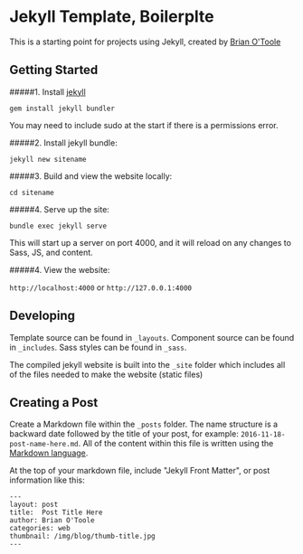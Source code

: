 # Jekyll Template, Boilerplte

This is a starting point for projects using Jekyll, created by [Brian O'Toole](https://brianzotoole.com/?ref=https://github.com/brianotoole/jekyll-template)

## Getting Started

#####1. Install [jekyll](https://jekyllrb.com/docs/quickstart/)

`gem install jekyll bundler`

You may need to include sudo at the start if there is a permissions error.

#####2. Install jekyll bundle:

`jekyll new sitename`

#####3. Build and view the website locally:

`cd sitename`

#####4. Serve up the site:

`bundle exec jekyll serve`

This will start up a server on port 4000, and it will reload on any changes to Sass, JS, and content.

#####4. View the website:

`http://localhost:4000` or `http://127.0.0.1:4000`

## Developing
Template source can be found in `_layouts`. Component source can be found in `_includes`. Sass styles can be found in `_sass`. 

The compiled jekyll website is built into the `_site` folder which includes all of the files needed to make the website (static files)

## Creating a Post
Create a Markdown file within the `_posts` folder. The name structure is a backward date followed by the title of your post, for example: `2016-11-18-post-name-here.md`. All of the content within this file is written using the [Markdown language](http://daringfireball.net/projects/markdown/syntax).

At the top of your markdown file, include "Jekyll Front Matter", or post information like this:

```
---
layout: post
title:  Post Title Here
author: Brian O'Toole
categories: web
thumbnail: /img/blog/thumb-title.jpg
---
```